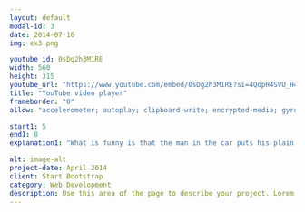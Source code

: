 ```yaml
---
layout: default
modal-id: 3
date: 2014-07-16
img: ex3.png

youtube_id: 0sDg2h3M1RE
width: 560
height: 315
youtube_url: "https://www.youtube.com/embed/0sDg2h3M1RE?si=4QopH4SVU_H4hXeF"
title: "YouTube video player"
frameborder: "0"
allow: "accelerometer; autoplay; clipboard-write; encrypted-media; gyroscope; picture-in-picture; web-share"

start1: 5
end1: 8
explanation1: "What is funny is that the man in the car puts his plain white icecream cone outside his window and when he brings it back inside the car you can see that it is covered with sprinkles.  Another man had asked him if he thought is was raining today and he uses his sprinkled cone to show that it is \"sprinkling\".  Making a joke of the two meanings for the word sprinkles creates the humor and the unexpected site of the icecream cone suddenly covered with candy sprinkles."

alt: image-alt
project-date: April 2014
client: Start Bootstrap
category: Web Development
description: Use this area of the page to describe your project. Lorem ipsum dolor sit amet, consectetur adipisicing elit. Mollitia neque assumenda ipsam nihil, molestias magnam, recusandae quos quis inventore quisquam velit asperiores, vitae? Reprehenderit soluta, eos quod consequuntur itaque. Nam.
---
```

